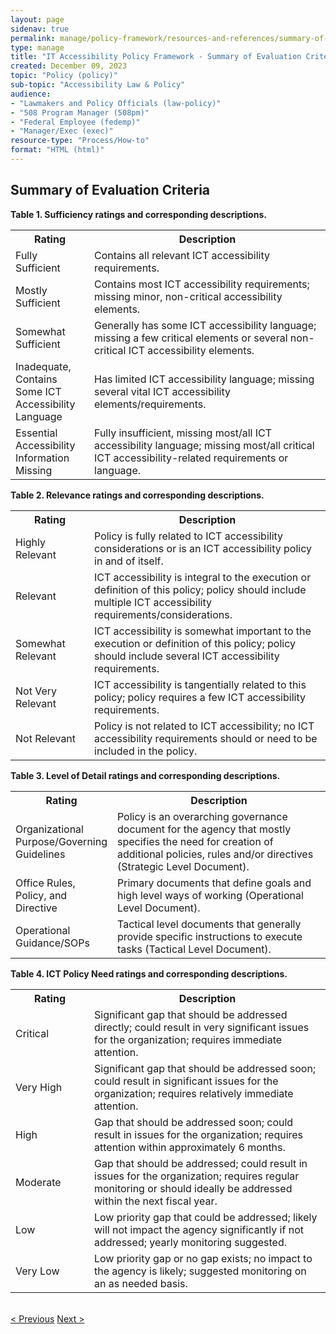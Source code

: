```yaml
---
layout: page
sidenav: true
permalink: manage/policy-framework/resources-and-references/summary-of-summary-criteria/
type: manage
title: "IT Accessibility Policy Framework - Summary of Evaluation Criteria"
created: December 09, 2023
topic: "Policy (policy)"
sub-topic: "Accessibility Law & Policy"
audience:
- "Lawmakers and Policy Officials (law-policy)"
- "508 Program Manager (508pm)"
- "Federal Employee (fedemp)"
- "Manager/Exec (exec)"
resource-type: "Process/How-to"
format: "HTML (html)"
---
```

<h2 id="standards">
  Summary of Evaluation Criteria
</h2>

<p class="table-heading"><b>Table 1. Sufficiency ratings and corresponding descriptions.</b></p>
<table class = "it-table">
  <tr>
    <th scoope="col" style="width:25%">Rating</th>
    <th scoope="col">Description</th>
  </tr>
  <tr>
    <td>Fully Sufficient</td>
    <td>Contains all relevant ICT accessibility requirements.</td>
  </tr>
  <tr>
    <td>Mostly Sufficient</td>
    <td>Contains most ICT accessibility requirements; missing minor, non-critical accessibility elements.</td>
  </tr>
  <tr>
    <td>Somewhat Sufficient</td>
    <td>Generally has some ICT accessibility language; missing a few critical elements or several non-critical ICT accessibility elements.</td>
  </tr>
  <tr>
    <td>Inadequate, Contains Some ICT Accessibility Language</td>
    <td>Has limited ICT accessibility language; missing several vital ICT accessibility elements/requirements.</td>
  </tr>
  <tr>
    <td>Essential Accessibility Information Missing</td>
    <td>Fully insufficient, missing most/all ICT accessibility language; missing most/all critical ICT accessibility-related requirements or language.</td>
  </tr>
</table>
<p class="table-heading"><b>Table 2. Relevance ratings and corresponding descriptions.</b></p>
<table class = "it-table" style="width:100%">
  <tr>
    <th scope="col" style="width:25%">Rating</th>
    <th scope="col">Description</th>
  </tr>
  <tr>
    <td>Highly Relevant</td>
    <td>Policy is fully related to ICT accessibility considerations or is an ICT accessibility policy in and of itself.</td>
  </tr>
  <tr>
    <td>Relevant</td>
    <td>ICT accessibility is integral to the execution or definition of this policy; policy should include multiple ICT accessibility requirements/considerations.</td>
  </tr>
  <tr>
    <td>Somewhat Relevant</td>
    <td>ICT accessibility is somewhat important to the execution or definition of this policy; policy should include several ICT accessibility requirements.</td>
  </tr>
  <tr>
    <td>Not Very Relevant</td>
    <td>ICT accessibility is tangentially related to this policy; policy requires a few ICT accessibility requirements.</td>
  </tr>
  <tr>
    <td>Not Relevant</td>
    <td>Policy is not related to ICT accessibility; no ICT accessibility requirements should or need to be included in the policy.</td>
  </tr>
</table>
<p class="table-heading"><b>Table 3. Level of Detail ratings and corresponding descriptions.</b></p>
<table class = "it-table" style="width:100%">
  <tr>
    <th scope="col" style="width:25%">Rating</th>
    <th scope="col">Description</th>
  </tr>
  <tr>
    <td>Organizational Purpose/Governing Guidelines</td>
    <td>Policy is an overarching governance document for the agency that mostly specifies the need for creation of additional policies, rules and/or directives (Strategic Level Document).
</td>
  </tr>
  <tr>
    <td>Office Rules, Policy, and Directive</td>
    <td>Primary documents that define goals and high level ways of working (Operational Level Document).</td>
  </tr>
  <tr>
    <td>Operational Guidance/SOPs</td>
    <td>Tactical level documents that generally provide specific instructions to execute tasks (Tactical Level Document).</td>
  </tr>
</table>
<p class="table-heading"><b>Table 4. ICT Policy Need ratings and corresponding descriptions.</b></p>
<table class = "it-table" style="width:100%">
  <tr>
    <th scope="col" style="width:25%">Rating</th>
    <th scope="col">Description</th>
  </tr>
  <tr>
    <td>Critical</td>
    <td>Significant gap that should be addressed directly; could result in very significant issues for the organization; requires immediate attention.</td>
  </tr>
  <tr>
    <td>Very High</td>
    <td>Significant gap that should be addressed soon; could result in significant issues for the organization; requires relatively immediate attention.</td>
  </tr>
  <tr>
    <td>High</td>
    <td>Gap that should be addressed soon; could result in issues for the organization; requires attention within approximately 6 months.</td>
  </tr>
  <tr>
    <td>Moderate</td>
    <td>Gap that should be addressed; could result in issues for the organization; requires regular monitoring or should ideally be addressed within the next fiscal year.</td>
  </tr>
  <tr>
    <td>Low</td>
    <td>Low priority gap that could be addressed; likely will not impact the agency significantly if not addressed; yearly monitoring suggested.</td>
  </tr>
  <tr>
    <td>Very Low</td>
    <td>Low priority gap or no gap exists; no impact to the agency is likely; suggested monitoring on an as needed basis.</td>
  </tr>
</table>
<br>
<div>
<div id="prev-next-section">
    <a class="prev-page" title="Go to previous page" 
      href="{{site.baseurl}}/manage/policy-framework/resources-and-references/all-policy-types-and-subtypes/"> < Previous</a>
    <a class="prev-page" title="Go to next page"
      href="{{site.baseurl}}/manage/policy-framework/resources-and-references/useful-links/"> 
      Next >
    </a>
</div>
</div>





